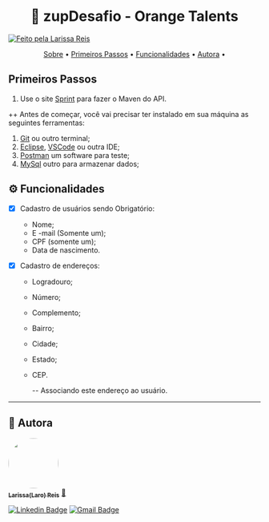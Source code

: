 

 <h1 align="center"> 📱 zupDesafio - Orange Talents </h1>

<a href="https://larissamreis3.myportfolio.com/">
    <img alt="Feito pela Larissa Reis" src="https://img.shields.io/badge/feito%20por-LaroReis-%237519C1">
 </a>
 
   <p align="center">
 <a href="#-sobre-o-projeto">Sobre</a> •
 <a href="#-primeiros-passos">Primeiros Passos</a> •
 <a href="#-funcionalidades">Funcionalidades</a> •
 <a href="#-autora">Autora</a> • 
  
  ## Primeiros Passos
  
 1. Use o site [Sprint](https://start.spring.io/) para fazer o Maven do API.
  
++ Antes de começar, você vai precisar ter instalado em sua máquina as seguintes ferramentas:
1. [Git](https://git-scm.com) ou outro terminal;
2. [Eclipse](https://www.eclipse.org/downloads/), [VSCode](https://code.visualstudio.com/) ou outra IDE;
3. [Postman](https://www.postman.com/) um software para teste;
4. [MySql](https://www.mysql.com/) outro para armazenar dados;

## ⚙️ Funcionalidades

- [x] Cadastro de usuários sendo Obrigatório:
    -  Nome;
    - E -mail (Somente um); 
    - CPF (somente um);
    - Data de nascimento.
    
- [x] Cadastro de endereços:
  - Logradouro; 
  - Número;
  - Complemento; 
  - Bairro;
  - Cidade; 
  - Estado;
  - CEP.
  
      -- Associando este endereço ao usuário. 

---
## 👩 Autora

<a href="https://larissamreis3.myportfolio.com/">
 <img style="border-radius: 50%;" src="https://avatars.githubusercontent.com/u/79121527?s=400&u=0489c8337514ef5aecb1307f8cf402def7063810&v=4" width="100px;" alt=""/>
 <br />
 <sub><b>Larissa(Laro) Reis</b></sub></a> <a href="https://larissamreis3.myportfolio.com/" title="LarissaReis">🚀</a>
 <br />
 
[![Linkedin Badge](https://img.shields.io/badge/-Larissa-blue?style=flat-square&logo=Linkedin&logoColor=white&link=https://www.linkedin.com/in/larissamreis/)](https://www.linkedin.com/in/larissamreis/) 
[![Gmail Badge](https://img.shields.io/badge/-laroreis3@gmail.com-c14438?style=flat-square&logo=Gmail&logoColor=white&link=mailto:laroreis3@gmail.com)](mailto:laroreis3@gmail.com)
